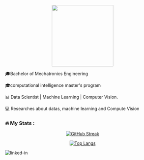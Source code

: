 
<div id="header" align="center">
  <img src="https://media.giphy.com/media/Bn0JzrZxWfTKU/giphy.gif" width="200"/>
</div>

🎓Bachelor of Mechatronics Engineering

🎓computational intelligence master's program

📊 Data Scientist | Machine Learning | Computer Vision. 

💻 Researches about datas, machine learning and Compute Vision


### :fire: My Stats :
<div id="header" align="center">
  
 [![GitHub Streak](http://github-readme-streak-stats.herokuapp.com?user=bvoslive&theme=highcontrast&hide_border=true&date_format=j%20M%5B%20Y%5D)](https://git.io/streak-stats)
  
 [![Top Langs](https://github-readme-stats.vercel.app/api/top-langs/?username=bvoslive&layout=compact&theme=vision-friendly-dark)](https://github.com/anuraghazra/github-readme-stats)
  
</div>

[<img align="left" alt="linked-in" src="https://img.shields.io/badge/linkedin-%230077B5.svg?&style=for-the-badge&logo=linkedin&logoColor=white" />](www.linkedin.com/in/bruno-vinicius-souza)

<img src="https://komarev.com/ghpvc/?username=your-github-username&style=flat-square&color=blue" alt=""/>

<br>
